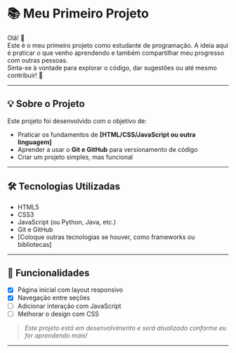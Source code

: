 # 📚 Meu Primeiro Projeto

Olá! 👋  
Este é o meu primeiro projeto como estudante de programação. A ideia aqui é praticar o que venho aprendendo e também compartilhar meu progresso com outras pessoas.  
Sinta-se à vontade para explorar o código, dar sugestões ou até mesmo contribuir! 🚀


---

## 💡 Sobre o Projeto

Este projeto foi desenvolvido com o objetivo de:

- Praticar os fundamentos de **[HTML/CSS/JavaScript ou outra linguagem]**
- Aprender a usar o **Git e GitHub** para versionamento de código
- Criar um projeto simples, mas funcional

---

## 🛠️ Tecnologias Utilizadas

- HTML5
- CSS3
- JavaScript (ou Python, Java, etc.)
- Git e GitHub
- [Coloque outras tecnologias se houver, como frameworks ou bibliotecas]

---

## 🚧 Funcionalidades

- [x] Página inicial com layout responsivo  
- [x] Navegação entre seções  
- [ ] Adicionar interação com JavaScript  
- [ ] Melhorar o design com CSS  

> *Este projeto está em desenvolvimento e será atualizado conforme eu for aprendendo mais!*

---
